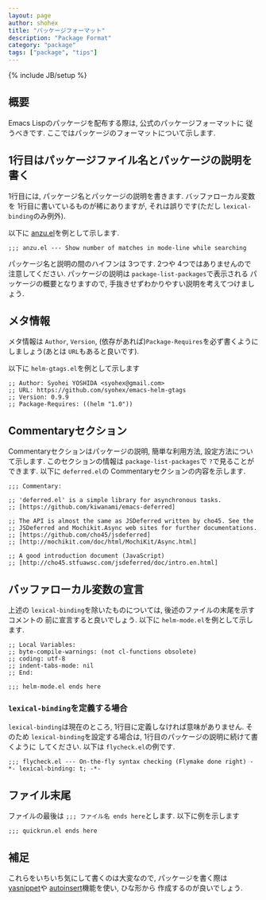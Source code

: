 ```yaml
---
layout: page
author: shohex
title: "パッケージフォーマット"
description: "Package Format"
category: "package"
tags: ["package", "tips"]
---
```

{% include JB/setup %}

## 概要
Emacs Lispのパッケージを配布する際は, 公式のパッケージフォーマットに
従うべきです. ここではパッケージのフォーマットについて示します.


## 1行目はパッケージファイル名とパッケージの説明を書く
1行目には, パッケージ名とパッケージの説明を書きます. バッファローカル変数を
1行目に書いているものが稀にありますが, それは誤りです(ただし `lexical-binding`のみ例外).


以下に [anzu.el](https://github.com/syohex/emacs-anzu)を例として示します.

```common-lisp
;;; anzu.el --- Show number of matches in mode-line while searching
```

パッケージ名と説明の間のハイフンは 3つです. 2つや 4つではありませんので
注意してください. パッケージの説明は `package-list-packages`で表示される
パッケージの概要となりますので, 手抜きせずわかりやすい説明を考えてつけましょう.


## メタ情報
メタ情報は `Author`, `Version`, (依存があれば)`Package-Requires`を必ず書くように
しましょう(あとは `URL`もあると良いです).

以下に `helm-gtags.el`を例として示します

```common-lisp
;; Author: Syohei YOSHIDA <syohex@gmail.com>
;; URL: https://github.com/syohex/emacs-helm-gtags
;; Version: 0.9.9
;; Package-Requires: ((helm "1.0"))
```

## Commentaryセクション
Commentaryセクションはパッケージの説明, 簡単な利用方法, 設定方法について示します.
このセクションの情報は `package-list-packages`で `?`で見ることができます.
以下に `deferred.el`の Commentaryセクションの内容を示します.

```common-lisp
;;; Commentary:

;; 'deferred.el' is a simple library for asynchronous tasks.
;; [https://github.com/kiwanami/emacs-deferred]

;; The API is almost the same as JSDeferred written by cho45. See the
;; JSDeferred and Mochikit.Async web sites for further documentations.
;; [https://github.com/cho45/jsdeferred]
;; [http://mochikit.com/doc/html/MochiKit/Async.html]

;; A good introduction document (JavaScript)
;; [http://cho45.stfuawsc.com/jsdeferred/doc/intro.en.html]
```


## バッファローカル変数の宣言
上述の `lexical-binding`を除いたものについては, 後述のファイルの末尾を示すコメントの
前に宣言すると良いでしょう.
以下に `helm-mode.el`を例として示します.

```common-lisp
;; Local Variables:
;; byte-compile-warnings: (not cl-functions obsolete)
;; coding: utf-8
;; indent-tabs-mode: nil
;; End:

;;; helm-mode.el ends here
```

### `lexical-binding`を定義する場合

`lexical-binding`は現在のところ, 1行目に定義しなければ意味がありません.
そのため `lexical-binding`を設定する場合は, 1行目のパッケージの説明に続けて書くように
してください. 以下は `flycheck.el`の例です.

```common-lisp
;;; flycheck.el --- On-the-fly syntax checking (Flymake done right) -*- lexical-binding: t; -*-
```

## ファイル末尾

ファイルの最後は `;;; ファイル名 ends here`とします. 以下に例を示します

```common-lisp
;;; quickrun.el ends here
```


## 補足
これらをいちいち気にして書くのは大変なので, パッケージを書く際は[yasnippet](https://github.com/capitaomorte/yasnippet)や
[autoinsert](http://www.gnu.org/software/emacs/manual/html_node/autotype/Autoinserting.html)機能を使い, ひな形から
作成するのが良いでしょう.
